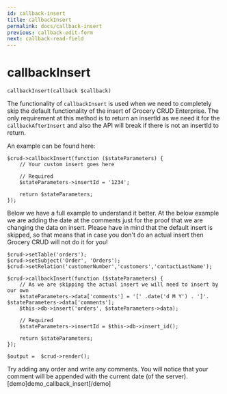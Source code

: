 ```yaml
---
id: callback-insert
title: callbackInsert
permalink: docs/callback-insert
previous: callback-edit-form
next: callback-read-field
---
```


# callbackInsert

<pre><code class="language-php">callbackInsert(callback $callback)</code></pre>
The functionality of <code>callbackInsert</code> is used when we need to completely skip the default functionality of the insert of Grocery CRUD Enterprise. The only requirement at this method is to return an insertId as we need it for the <code>callbackAfterInsert</code> and also the API will break if there is not an insertId to return.

An example can be found here:
<pre><code class="language-php">$crud->callbackInsert(function ($stateParameters) {
    // Your custom insert goes here

    // Required
    $stateParameters->insertId = '1234';

    return $stateParameters;
});</code></pre>

Below we have a full example to understand it better. At the below example we are adding the date at the comments just for the proof that we are changing the data on insert. Please have in mind that the default insert is skipped, so that means that in case you don't do an actual insert then Grocery CRUD will not do it for you!

<pre><code class="language-php">$crud->setTable('orders');
$crud->setSubject('Order', 'Orders');
$crud->setRelation('customerNumber','customers','contactLastName');

$crud->callbackInsert(function ($stateParameters) {
    // As we are skipping the actual insert we will need to insert by our own
    $stateParameters->data['comments'] = '[' .date('d M Y') . ']'. $stateParameters->data['comments'];
    $this->db->insert('orders', $stateParameters->data);

    // Required
    $stateParameters->insertId = $this->db->insert_id();

    return $stateParameters;
});

$output =  $crud->render();</code></pre>

Try adding any order and write any comments. You will notice that your comment will be appended with the current date (of the server).
[demo]demo_callback_insert[/demo]